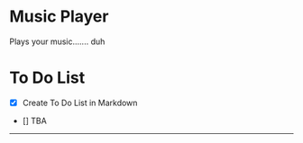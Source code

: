 # Music Player
Plays your music....... duh

# To Do List
- [x] Create To Do List in Markdown
- [] TBA

---
